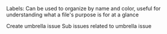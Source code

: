 Labels: Can be used to organize by name and color, useful for understanding what a file's purpose is for at a glance

Create umbrella issue
Sub issues related to umbrella issue
